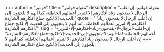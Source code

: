 +++
author = "فولتير"
title = "مقولة فولتير"
description = "مقولة فولتير: إن أغلب الرجال لا يقدحون زناد أفكارهم إلا لتبرير أعمالهم الخاطئة، كما أنهم لا يلجؤون إلى الحديث إلا لكبح جماع أفكارهم الشاردة."
quote = '''إن أغلب الرجال لا يقدحون زناد أفكارهم إلا لتبرير أعمالهم الخاطئة، كما أنهم لا يلجؤون إلى الحديث إلا لكبح جماع أفكارهم الشاردة.'''
slug = "إن-أغلب-الرجال-لا-يقدحون-زناد-أفكارهم-إلا-لتبرير-أعمالهم-الخاطئة-كما-أنهم-لا-يلجؤون-إلى-الحديث-إلا-لكبح-جماع-أفكارهم-الشاردة"
+++
إن أغلب الرجال لا يقدحون زناد أفكارهم إلا لتبرير أعمالهم الخاطئة، كما أنهم لا يلجؤون إلى الحديث إلا لكبح جماع أفكارهم الشاردة.
